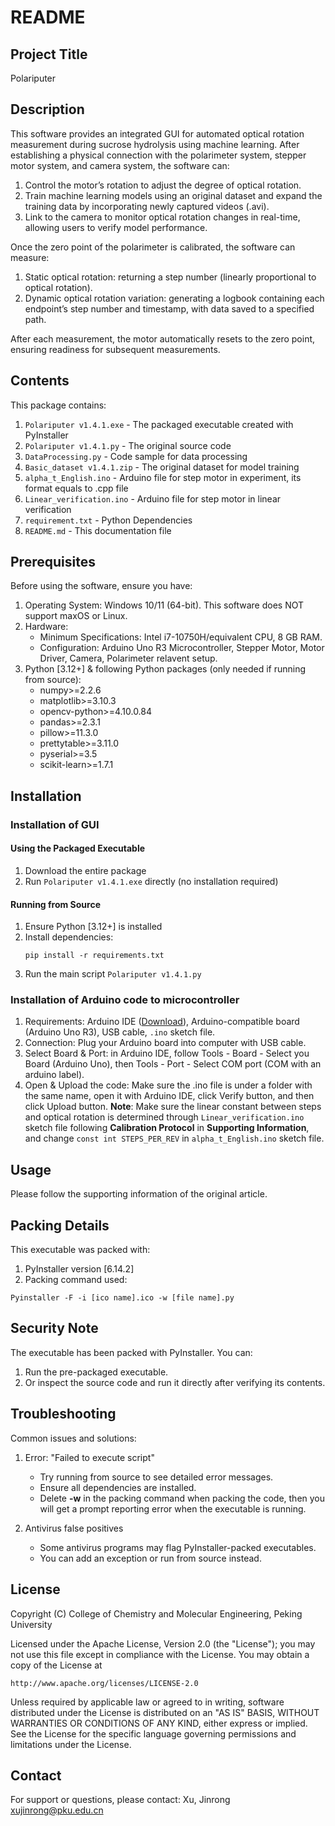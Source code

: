 # README

## Project Title
Polariputer

## Description
This software provides an integrated GUI for automated optical rotation measurement during sucrose hydrolysis using machine learning. After establishing a physical connection with the polarimeter system, stepper motor system, and camera system, the software can:
1. Control the motor’s rotation to adjust the degree of optical rotation.
2. Train machine learning models using an original dataset and expand the training data by incorporating newly captured videos (.avi).
3. Link to the camera to monitor optical rotation changes in real-time, allowing users to verify model performance.

Once the zero point of the polarimeter is calibrated, the software can measure:

1. Static optical rotation: returning a step number (linearly proportional to optical rotation).
2. Dynamic optical rotation variation: generating a logbook containing each endpoint’s step number and timestamp, with data saved to a specified path.

After each measurement, the motor automatically resets to the zero point, ensuring readiness for subsequent measurements.

## Contents
This package contains:
1. `Polariputer v1.4.1.exe` - The packaged executable created with PyInstaller
2. `Polariputer v1.4.1.py` - The original source code
3. `DataProcessing.py` - Code sample for data processing
4. `Basic_dataset v1.4.1.zip` - The original dataset for model training
5. `alpha_t_English.ino` - Arduino file for step motor in experiment, its format equals to .cpp file
6. `Linear_verification.ino` - Arduino file for step motor in linear verification 
7. `requirement.txt` - Python Dependencies
8. `README.md` - This documentation file

## Prerequisites
Before using the software, ensure you have:
1. Operating System: Windows 10/11 (64-bit). This software does NOT support maxOS or Linux. 
2. Hardware:
   - Minimum Specifications: Intel i7-10750H/equivalent CPU, 8 GB RAM.
   - Configuration: Arduino Uno R3 Microcontroller, Stepper Motor, Motor Driver, Camera, Polarimeter relavent setup.
3. Python [3.12+] & following Python packages (only needed if running from source):
   - numpy>=2.2.6
   - matplotlib>=3.10.3
   - opencv-python>=4.10.0.84
   - pandas>=2.3.1   
   - pillow>=11.3.0
   - prettytable>=3.11.0
   - pyserial>=3.5
   - scikit-learn>=1.7.1

## Installation
### Installation of GUI
#### Using the Packaged Executable
1. Download the entire package
2. Run `Polariputer v1.4.1.exe` directly (no installation required)

#### Running from Source
1. Ensure Python [3.12+] is installed
2. Install dependencies:
   ```
   pip install -r requirements.txt
   ```
3. Run the main script `Polariputer v1.4.1.py`

### Installation of Arduino code to microcontroller
1. Requirements: Arduino IDE ([Download](https://www.arduino.cc/en/software/)), Arduino-compatible board (Arduino Uno R3), USB cable, `.ino` sketch file.
2. Connection: Plug your Arduino board into computer with USB cable.
3. Select Board & Port: in Arduino IDE, follow Tools - Board - Select you Board (Arduino Uno), then Tools - Port - Select COM port (COM with an arduino label).
4. Open & Upload the code: Make sure the .ino file is under a folder with the same name, open it with Arduino IDE, click Verify button, and then click Upload button.
**Note**: Make sure the linear constant between steps and optical rotation is determined through `Linear_verification.ino` sketch file following **Calibration Protocol** in **Supporting Information**, and change `const int STEPS_PER_REV` in `alpha_t_English.ino` sketch file.

## Usage
Please follow the supporting information of the original article.

## Packing Details
This executable was packed with:
1. PyInstaller version [6.14.2]
2. Packing command used:
  ```
  Pyinstaller -F -i [ico name].ico -w [file name].py
  ```

## Security Note
The executable has been packed with PyInstaller. You can:
1. Run the pre-packaged executable.
2. Or inspect the source code and run it directly after verifying its contents.

## Troubleshooting
Common issues and solutions:
1. Error: "Failed to execute script"
   - Try running from source to see detailed error messages.
   - Ensure all dependencies are installed.
   - Delete **-w** in the packing command when packing the code, then you will get a prompt reporting error when the executable is running.

2. Antivirus false positives
   - Some antivirus programs may flag PyInstaller-packed executables.
   - You can add an exception or run from source instead.

## License
Copyright (C) College of Chemistry and Molecular Engineering, Peking University

Licensed under the Apache License, Version 2.0 (the "License");
you may not use this file except in compliance with the License.
You may obtain a copy of the License at

    http://www.apache.org/licenses/LICENSE-2.0

Unless required by applicable law or agreed to in writing, software
distributed under the License is distributed on an "AS IS" BASIS,
WITHOUT WARRANTIES OR CONDITIONS OF ANY KIND, either express or implied.
See the License for the specific language governing permissions and
limitations under the License.

## Contact
For support or questions, please contact:
Xu, Jinrong
[xujinrong@pku.edu.cn](xujinrong@pku.edu.cn)
